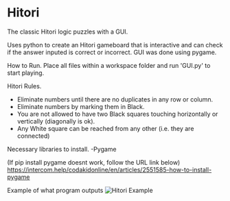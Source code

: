 # Hitori
The classic Hitori logic puzzles with a GUI.

Uses python to create an Hitori gameboard that is interactive and can check if the answer inputed is correct or incorrect. GUI was done using pygame.

How to Run. Place all files within a workspace folder and run 'GUI.py' to start playing.

Hitori Rules.
- Eliminate numbers until there are no duplicates in any row or column.
- Eliminate numbers by marking them in Black.
- You are not allowed to have two Black squares touching horizontally or vertically (diagonally is ok).
- Any White square can be reached from any other (i.e. they are connected)


Necessary libraries to install.
-Pygame 

(If pip install pygame doesnt work, follow the URL link below)
https://intercom.help/codakidonline/en/articles/2551585-how-to-install-pygame

Example of what program outputs
![Hitori Example](https://i.imgur.com/NGCYEaI.gif)
